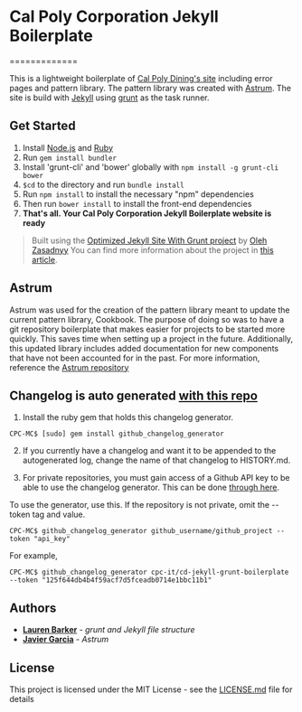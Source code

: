 # Cal Poly Corporation Jekyll Boilerplate
=============

This is a lightweight boilerplate of [Cal Poly Dining's site](https://www.calpolydining.com/) including error pages and pattern library. The pattern library was created with [Astrum](https://github.com/NoDivide/astrum). The site is build with [Jekyll](https://jekyllrb.com/) using [grunt](https://gruntjs.com/) as the task runner.  

## Get Started
1.  Install [Node.js](www.nodejs.org) and [Ruby](https://www.ruby-lang.org/)
2.  Run `gem install bundler`
3.  Install 'grunt-cli' and 'bower' globally with `npm install -g grunt-cli bower`
4.  `$cd` to the directory and run `bundle install`
5.  Run `npm install` to install the necessary "npm" dependencies
6.  Then run `bower install` to install the front-end dependencies
7.  **That's all. Your Cal Poly Corporation Jekyll Boilerplate website is ready**
> Built using the [Optimized Jekyll Site With Grunt project](https://github.com/ozasadnyy/optimized-jekyll-grunt) by [Oleh Zasadnyy](https://github.com/ozasadnyy)
> You can find more information about the project in [this article](http://o.zasadnyy.com/blog/optimized-jekyll-site-with-grunt).


## Astrum 

Astrum was used for the creation of the pattern library meant to update the current pattern library, Cookbook. The purpose of doing so was to have a git repository boilerplate that makes easier for projects to be started more quickly. This saves time when setting up a project in the future. Additionally, this updated library includes added documentation for new components that have not been accounted for in the past. For more information, reference the [Astrum repository](https://github.com/NoDivide/astrum)

## Changelog is auto generated [with this repo](https://github.com/github-changelog-generator/github-changelog-generator#installation.) 

1. Install the ruby gem that holds this changelog generator.
```
CPC-MC$ [sudo] gem install github_changelog_generator
```
2. If you currently have a changelog and want it to be appended to the autogenerated log, change the name of that changelog to HISTORY.md. 

3. For private repositories, you must gain access of a Github API key to be able to use the changelog generator. This can be done [through here](https://github.com/settings/tokens).

To use the generator, use this. If the repository is not private, omit the --token tag and value. 

```
CPC-MC$ github_changelog_generator github_username/github_project --token "api_key"
```
For example, 

```
CPC-MC$ github_changelog_generator cpc-it/cd-jekyll-grunt-boilerplate --token "125f644db4b4f59acf7d5fceadb0714e1bbc11b1"
```

## Authors

* **[Lauren Barker](https://github.com/lbarker)** - *grunt and Jekyll file structure* 
* **[Javier Garcia](https://github.com/javag97)** - *Astrum*

## License

This project is licensed under the MIT License - see the [LICENSE.md](LICENSE.md) file for details

